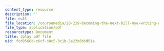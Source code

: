```yaml
---
content_type: resource
description: ''
file: null
file_location: /coursemedia/20-219-becoming-the-next-bill-nye-writing-and-hosting-the-educational-show-january-iap-2015/fcd9568dc6cfb8c53c1b5e23b6b6d51a_rCG6r6gotZQ.pdf
file_type: application/pdf
resourcetype: Document
title: 3play pdf file
uid: fcd9568d-c6cf-b8c5-3c1b-5e23b6b6d51a
---
```

